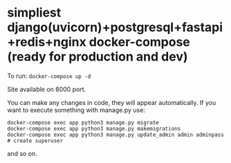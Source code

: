 # simpliest django(uvicorn)+postgresql+fastapi+redis+nginx docker-compose (ready for production and dev)
To run:
`docker-compose up -d`

Site available on 8000 port.

You can make any changes in code, they will appear automatically. If you want to execute something with manage.py use:
```
docker-compose exec app python3 manage.py migrate
docker-compose exec app python3 manage.py makemigrations
docker-compose exec app python3 manage.py update_admin admin adminpass # create superuser
```
and so on.
